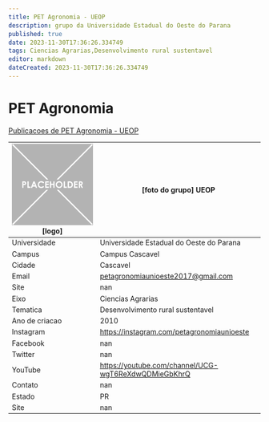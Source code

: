 ```yaml
---
title: PET Agronomia - UEOP
description: grupo da Universidade Estadual do Oeste do Parana
published: true
date: 2023-11-30T17:36:26.334749
tags: Ciencias Agrarias,Desenvolvimento rural sustentavel
editor: markdown
dateCreated: 2023-11-30T17:36:26.334749
---
```


# PET Agronomia

[Publicacoes de PET Agronomia - UEOP](/atividade/244PETAgronomiaUEOP/feed.md)

| ![placeholder.png](/placeholder.png) [logo] | [foto do grupo] UEOP         |
| ------------------------------------------- | ------------------------------------------------- |
| Universidade                                | Universidade Estadual do Oeste do Parana      |
| Campus                                      | Campus Cascavel            |
| Cidade                                      | Cascavel             |
| Email                                       | petagronomiaunioeste2017@gmail.com             |
| Site                                        | nan              |
| Eixo                                        | Ciencias Agrarias              |
| Tematica                                    | Desenvolvimento rural sustentavel          |
| Ano de criacao                              | 2010        |
| Instagram                                   | https://instagram.com/petagronomiaunioeste         |
| Facebook                                    | nan          |
| Twitter                                     | nan           |
| YouTube                                     | https://youtube.com/channel/UCG-wgT6ReXdwQDMieGbKhrQ           |
| Contato                                     | nan         |
| Estado                                      |  PR            |
| Site                                        | nan |
